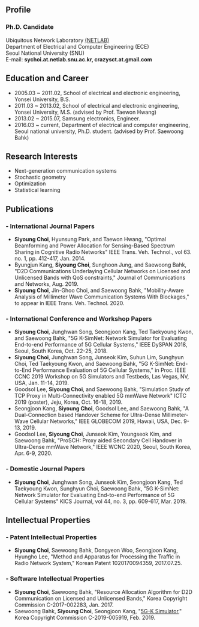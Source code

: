 ## Profile

### Ph.D. Candidate  
Ubiquitous Network Laboratory [(NETLAB)](http://netlab.snu.ac.kr)  
Department of Electrical and Computer Engineering (ECE)  
Seoul National University (SNU)  
E-mail: **sychoi.at.netlab.snu.ac.kr, crazysct.at.gmail.com**  

## Education and Career
* 2005.03 ~ 2011.02, School of electrical and electronic engineering, Yonsei University, B.S.
* 2011.03 ~ 2013.02, School of electrical and electronic engineering, Yonsei University, M.S. (advised by Prof. Taewon Hwang)
* 2013.02 ~ 2015.07, Samsung electronics, Engineer.
* 2016.03 ~ current, Department of electrical and computer engineering, Seoul national university, Ph.D. student. (advised by Prof. Saewoong Bahk)

## Research Interests
* Next-generation communication systems
* Stochastic geometry
* Optimization
* Statistical learning

## Publications

### - International Journal Papers
* **Siyoung Choi**, Hyunsung Park, and Taewon Hwang, "Optimal Beamforming and Power Allocation for Sensing-Based Spectrum Sharing in Cognitive Radio Networks" IEEE Trans. Veh. Technol., vol 63. no. 1, pp. 412-417, Jan. 2014.
* Byungjun Kang, **Siyoung Choi**, Sunghoon Jung, and Saewoong Bahk, "D2D Communications Underlaying Cellular Networks on Licensed and Unlicensed Bands with QoS constraints," Journal of Communications and Networks, Aug. 2019.
* **Siyoung Choi**, Jin-Ghoo Choi, and Saewoong Bahk, "Mobility-Aware Analysis of Millimeter Wave Communication Systems With Blockages," to appear in IEEE Trans. Veh. Technol. 2020.

### - International Conference and Workshop Papers
* **Siyoung Choi**, Junghwan Song, Seongjoon Kang, Ted Taekyoung Kwon, and Saewoong Bahk, "5G K-SimNet: Network Simulator for Evaluating End-to-end Performance of 5G Cellular Systems," IEEE DySPAN 2018, Seoul, South Korea, Oct. 22-25, 2018.
* **Siyoung Choi**, Junghwan Song, Junseok Kim, Suhun Lim, Sunghyun Choi, Ted Taekyoung Kwon, and Saewoong Bahk, "5G K-SimNet: End-to-End Performance Evaluation of 5G Cellular Systems," in Proc. IEEE CCNC 2019 Workshop on 5G Simulators and Testbeds, Las Vegas, NV, USA, Jan. 11-14, 2019.
* Goodsol Lee, **Siyoung Choi**, and Saewoong Bahk, "Simulation Study of TCP Proxy in Multi-Connectivity enabled 5G mmWave Network"  ICTC 2019 (poster), Jeju, Korea,  Oct. 16-18, 2019.
* Seongjoon Kang, **Siyoung Choi**, Goodsol Lee, and Saewoong Bahk, "A Dual-Connection based Handover Scheme for Ultra-Dense Millimeter-Wave Cellular Networks," IEEE GLOBECOM 2019, Hawaii, USA,  Dec. 9-13, 2019.
* Goodsol Lee, **Siyoung Choi**, Junseok Kim, Youngseok Kim, and Saewoong Bahk, "ProSCH: Proxy aided Secondary Cell Handover in Ultra-Dense mmWave Network," IEEE WCNC 2020, Seoul, South Korea,  Apr. 6-9, 2020.

### - Domestic Journal Papers
* **Siyoung Choi**, Junghwan Song, Junseok Kim, Seongjoon Kang, Ted Taekyoung Kwon, Sunghyun Choi, Saewoong Bahk, "5G K-SimNet: Network Simulator for Evaluating End-to-end Performance of 5G Cellular Systems" KICS Journal, vol 44, no. 3, pp. 609-617, Mar. 2019.

## Intellectual Properties

### - Patent Intellectual Properties
* **Siyoung Choi**, Saewoong Bahk, Dongyeon Woo, Seongjoon Kang, Hyungho Lee, "Method and Apparatus for Processing the Traffic in Radio Network System," Korean Patent 1020170094359, 2017.07.25.

### - Software Intellectual Properties
* **Siyoung Choi**, Saewoong Bahk, "Resource Allocation Algorithm for D2D Communication on Licensed and Unlicensed Bands," Korea Copyright Commission C-2017-002283, Jan. 2017.
* Saewoong Bahk, **Siyoung Choi**, Seongjoon Kang, "[5G-K Simulator](https://github.com/crazysct/kSimNet)," Korea Copyright Commission C-2019-005919, Feb. 2019.

<!--
---
layout: default
---

Text can be **bold**, _italic_, or ~~strikethrough~~.

[Link to another page](./another-page.html).

There should be whitespace between paragraphs.

There should be whitespace between paragraphs. We recommend including a README, or a file with information about your project.

# Header 1

This is a normal paragraph following a header. GitHub is a code hosting platform for version control and collaboration. It lets you and others work together on projects from anywhere.

## Header 2

> This is a blockquote following a header.
>
> When something is important enough, you do it even if the odds are not in your favor.

### Header 3

```js
// Javascript code with syntax highlighting.
var fun = function lang(l) {
  dateformat.i18n = require('./lang/' + l)
  return true;
}
```

```ruby
# Ruby code with syntax highlighting
GitHubPages::Dependencies.gems.each do |gem, version|
  s.add_dependency(gem, "= #{version}")
end
```

#### Header 4

*   This is an unordered list following a header.
*   This is an unordered list following a header.
*   This is an unordered list following a header.

##### Header 5

1.  This is an ordered list following a header.
2.  This is an ordered list following a header.
3.  This is an ordered list following a header.

###### Header 6

| head1        | head two          | three |
|:-------------|:------------------|:------|
| ok           | good swedish fish | nice  |
| out of stock | good and plenty   | nice  |
| ok           | good `oreos`      | hmm   |
| ok           | good `zoute` drop | yumm  |

### There's a horizontal rule below this.

* * *

### Here is an unordered list:

*   Item foo
*   Item bar
*   Item baz
*   Item zip

### And an ordered list:

1.  Item one
1.  Item two
1.  Item three
1.  Item four

### And a nested list:

- level 1 item
  - level 2 item
  - level 2 item
    - level 3 item
    - level 3 item
- level 1 item
  - level 2 item
  - level 2 item
  - level 2 item
- level 1 item
  - level 2 item
  - level 2 item
- level 1 item

### Small image

![Octocat](https://github.githubassets.com/images/icons/emoji/octocat.png)

### Large image

![Branching](https://guides.github.com/activities/hello-world/branching.png)


### Definition lists can be used with HTML syntax.

<dl>
<dt>Name</dt>
<dd>Godzilla</dd>
<dt>Born</dt>
<dd>1952</dd>
<dt>Birthplace</dt>
<dd>Japan</dd>
<dt>Color</dt>
<dd>Green</dd>
</dl>

```
Long, single-line code blocks should not wrap. They should horizontally scroll if they are too long. This line should be long enough to demonstrate this.
```

```
The final element.
```
-->
